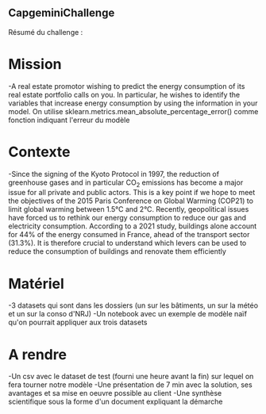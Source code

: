 ## CapgeminiChallenge

Résumé du challenge :

# Mission 
-A real estate promotor wishing to predict the energy consumption of its real estate portfolio calls on you. In particular, he wishes to identify the variables that increase energy consumption by using the information in your model. On utilise sklearn.metrics.mean_absolute_percentage_error() comme fonction indiquant l'erreur du modèle 

# Contexte 
-Since the signing of the Kyoto Protocol in 1997, the reduction of greenhouse gases and in particular CO$_2$ emissions has become a major issue for all private and public actors. This is a key point if we hope to meet the objectives of the 2015 Paris Conference on Global Warming (COP21) to limit global warming between 1.5°C and 2°C.
Recently, geopolitical issues have forced us to rethink our energy consumption to reduce our gas and electricity consumption.
According to a 2021 study, buildings alone account for 44% of the energy consumed in France, ahead of the transport sector (31.3%). It is therefore crucial to understand which levers can be used to reduce the consumption of buildings and renovate them efficiently

# Matériel 
-3 datasets qui sont dans les dossiers (un sur les bâtiments, un sur la météo et un sur la conso d'NRJ)
-Un notebook avec un exemple de modèle naïf qu'on pourrait appliquer aux trois datasets

# A rendre
-Un csv avec le dataset de test (fourni une heure avant la fin) sur lequel on fera tourner notre modèle
-Une présentation de 7 min avec la solution, ses avantages et sa mise en oeuvre possible au client 
-Une synthèse scientifique sous la forme d'un document expliquant la démarche
